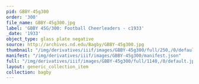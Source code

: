 ```yaml
---
pid: GBBY-45g300
order: '300'
file_name: GBBY-45g300.jpg
label: 'GBBY 45G/300: Football Cheerleaders - c1933'
_date: '1933'
object_type: glass plate negative
source: http://archives.nd.edu/Bagby/GBBY-45g300.jpg
thumbnail: "/img/derivatives/iiif/images/GBBY-45g300/full/250,/0/default.jpg"
manifest: "/img/derivatives/iiif/images/GBBY-45g300/manifest.json"
full: "/img/derivatives/iiif/images/GBBY-45g300/full/1140,/0/default.jpg"
layout: generic_collection_item
collection: bagby
---
```

